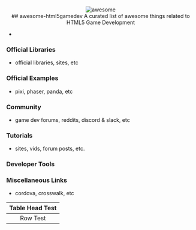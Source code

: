 <p align="center">
  <br>
  <img src="http://i.imgur.com/ObPvla5.jpg" alt="awesome">
  <br>
  ## awesome-html5gamedev
  A curated list of awesome things related to HTML5 Game Development
  <br>
</p>


- 

### Official Libraries
- official libraries, sites, etc

### Official Examples
- pixi, phaser, panda, etc

### Community
- game dev forums, reddits, discord & slack, etc

### Tutorials
- sites, vids, forum posts, etc.

### Developer Tools

### Miscellaneous Links
- cordova, crosswalk, etc

| Table Head Test |
|:-------------:  |
| Row Test        | 
